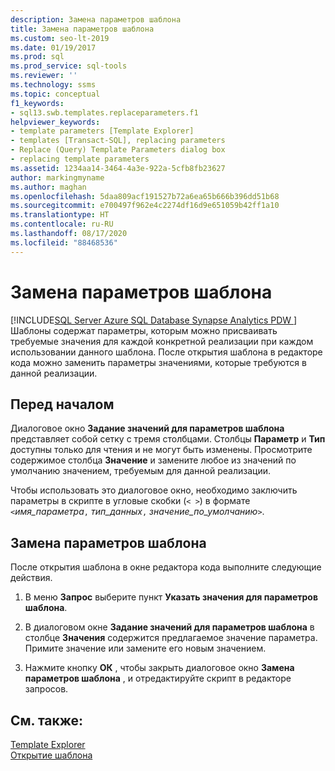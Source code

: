 ```yaml
---
description: Замена параметров шаблона
title: Замена параметров шаблона
ms.custom: seo-lt-2019
ms.date: 01/19/2017
ms.prod: sql
ms.prod_service: sql-tools
ms.reviewer: ''
ms.technology: ssms
ms.topic: conceptual
f1_keywords:
- sql13.swb.templates.replaceparameters.f1
helpviewer_keywords:
- template parameters [Template Explorer]
- templates [Transact-SQL], replacing parameters
- Replace (Query) Template Parameters dialog box
- replacing template parameters
ms.assetid: 1234aa14-3464-4a3e-922a-5cfb8fb23627
author: markingmyname
ms.author: maghan
ms.openlocfilehash: 5daa809acf191527b72a6ea65b666b396dd51b68
ms.sourcegitcommit: e700497f962e4c2274df16d9e651059b42ff1a10
ms.translationtype: HT
ms.contentlocale: ru-RU
ms.lasthandoff: 08/17/2020
ms.locfileid: "88468536"
---
```

# <a name="replace-template-parameters"></a>Замена параметров шаблона
[!INCLUDE[SQL Server Azure SQL Database Synapse Analytics PDW ](../../includes/applies-to-version/sql-asdb-asdbmi-asa-pdw.md)]
Шаблоны содержат параметры, которым можно присваивать требуемые значения для каждой конкретной реализации при каждом использовании данного шаблона. После открытия шаблона в редакторе кода можно заменить параметры значениями, которые требуются в данной реализации.  
  
## <a name="before-you-begin"></a>Перед началом  
Диалоговое окно **Задание значений для параметров шаблона** представляет собой сетку с тремя столбцами. Столбцы **Параметр** и **Тип** доступны только для чтения и не могут быть изменены. Просмотрите содержимое столбца **Значение** и замените любое из значений по умолчанию значением, требуемым для данной реализации.  
  
Чтобы использовать это диалоговое окно, необходимо заключить параметры в скрипте в угловые скобки (`< >`) в формате `<`*имя_параметра*`,` *тип_данных*`,` *значение_по_умолчанию*`>`.  
  
## <a name="replace-template-parameters"></a>Замена параметров шаблона  
После открытия шаблона в окне редактора кода выполните следующие действия.  
  
1.  В меню **Запрос** выберите пункт **Указать значения для параметров шаблона**.  
  
2.  В диалоговом окне **Задание значений для параметров шаблона** в столбце **Значения** содержится предлагаемое значение параметра. Примите значение или замените его новым значением.  
  
3.  Нажмите кнопку **ОК** , чтобы закрыть диалоговое окно **Замена параметров шаблона** , и отредактируйте скрипт в редакторе запросов.  
  
## <a name="see-also"></a>См. также:  
[Template Explorer](../../ssms/template/template-explorer.md)  
[Открытие шаблона](../../ssms/template/open-a-template.md)  
  
